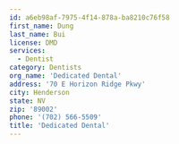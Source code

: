 ```yaml
---
id: a6eb98af-7975-4f14-878a-ba8210c76f58
first_name: Dung
last_name: Bui
license: DMD
services:
  - Dentist
category: Dentists
org_name: 'Dedicated Dental'
address: '70 E Horizon Ridge Pkwy'
city: Henderson
state: NV
zip: '89002'
phone: '(702) 566-5509'
title: 'Dedicated Dental'
---
```


